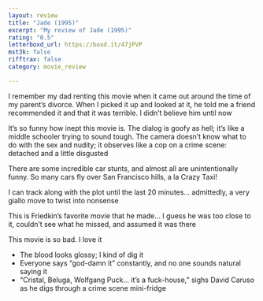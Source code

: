 ```yaml
---
layout: review
title: "Jade (1995)"
excerpt: "My review of Jade (1995)"
rating: "0.5"
letterboxd_url: https://boxd.it/47jPVP
mst3k: false
rifftrax: false
category: movie_review

---
```


I remember my dad renting this movie when it came out around the time of my parent’s divorce. When I picked it up and looked at it, he told me a friend recommended it and that it was terrible. I didn’t believe him until now

It’s so funny how inept this movie is. The dialog is goofy as hell; it’s like a middle schooler trying to sound tough. The camera doesn’t know what to do with the sex and nudity; it observes like a cop on a crime scene: detached and a little disgusted

There are some incredible car stunts, and almost all are unintentionally funny. So many cars fly over San Francisco hills, a la Crazy Taxi!

I can track along with the plot until the last 20 minutes… admittedly, a very giallo move to twist into nonsense

This is Friedkin’s favorite movie that he made… I guess he was too close to it, couldn’t see what he missed, and assumed it was there

This movie is so bad. I love it

* The blood looks glossy; I kind of dig it
* Everyone says “god-damn it” constantly, and no one sounds natural saying it 
* “Cristal, Beluga, Wolfgang Puck… it’s a fuck-house,” sighs David Caruso as he digs through a crime scene mini-fridge
